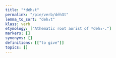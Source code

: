 ```yaml
---
title: "*déh₃t"
permalink: "/pie/verb/déh3t"
lemma_to_sort: "deh₃t"
klass: verb
etymology: ["Athematic root aorist of *deh₃-."]
markers: []
synonyms: []
definitions: [["to give"]]
topics: []
---
```

